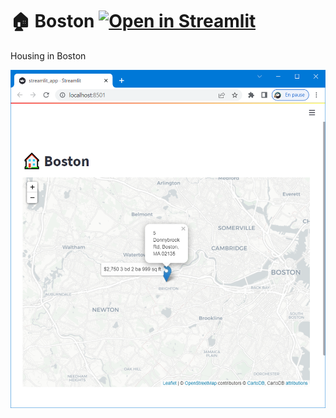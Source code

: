 # 🏠 Boston [![Open in Streamlit](https://static.streamlit.io/badges/streamlit_badge_black_white.svg)](https://share.streamlit.io/slevin48/boston) 
Housing in Boston

![](app.png)